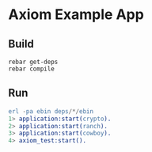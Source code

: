 # Axiom Example App

## Build

```
rebar get-deps
rebar compile
```

## Run

```erlang
erl -pa ebin deps/*/ebin
1> application:start(crypto).
2> application:start(ranch).
3> application:start(cowboy).
4> axiom_test:start().
```

